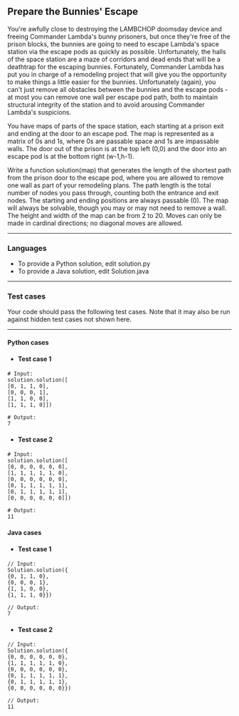 ## Prepare the Bunnies' Escape

You're awfully close to destroying the LAMBCHOP doomsday device and freeing 
Commander Lambda's bunny prisoners, but once they're free of the prison blocks,
the bunnies are going to need to escape Lambda's space station via the 
escape pods as quickly as possible. Unfortunately, the halls of the 
space station are a maze of corridors and dead ends that will be a deathtrap 
for the escaping bunnies. Fortunately, Commander Lambda has put you in charge 
of a remodeling project that will give you the opportunity to make things a 
little easier for the bunnies. Unfortunately (again), you can't just remove 
all obstacles between the bunnies and the escape pods - at most you can remove 
one wall per escape pod path, both to maintain structural integrity of the
station and to avoid arousing Commander Lambda's suspicions. 

You have maps of parts of the space station, each starting at a 
prison exit and ending at the door to an escape pod. The map is 
represented as a matrix of 0s and 1s, where 0s are passable space and
1s are impassable walls. The door out of the prison is at the top 
left (0,0) and the door into an escape pod is at the bottom right (w-1,h-1). 

Write a function solution(map) that generates the length of the shortest 
path from the prison door to the escape pod, where you are allowed to remove
one wall as part of your remodeling plans. The path length is the total 
number of nodes you pass through, counting both the entrance and exit nodes. 
The starting and ending positions are always passable (0). The map will always 
be solvable, though you may or may not need to remove a wall. The height and 
width of the map can be from 2 to 20. Moves can only be made in cardinal 
directions; no diagonal moves are allowed.

----

### Languages

* To provide a Python solution, edit solution.py
* To provide a Java solution, edit Solution.java

----

### Test cases

Your code should pass the following test cases.
Note that it may also be run against hidden test cases not shown here.

----

#### Python cases

* #### Test case 1
```
# Input:
solution.solution([
[0, 1, 1, 0], 
[0, 0, 0, 1],
[1, 1, 0, 0], 
[1, 1, 1, 0]])
```
```
# Output:
7
```

* #### Test case 2
```
# Input:
solution.solution([
[0, 0, 0, 0, 0, 0], 
[1, 1, 1, 1, 1, 0], 
[0, 0, 0, 0, 0, 0], 
[0, 1, 1, 1, 1, 1], 
[0, 1, 1, 1, 1, 1], 
[0, 0, 0, 0, 0, 0]])
```
```
# Output:
11
```

#### Java cases

* #### Test case 1
```
// Input:
Solution.solution({
{0, 1, 1, 0}, 
{0, 0, 0, 1}, 
{1, 1, 0, 0}, 
{1, 1, 1, 0}})
```
```
// Output:
7
```

* #### Test case 2
```
// Input:
Solution.solution({
{0, 0, 0, 0, 0, 0}, 
{1, 1, 1, 1, 1, 0}, 
{0, 0, 0, 0, 0, 0}, 
{0, 1, 1, 1, 1, 1}, 
{0, 1, 1, 1, 1, 1}, 
{0, 0, 0, 0, 0, 0}})
```
```
// Output:
11
```
